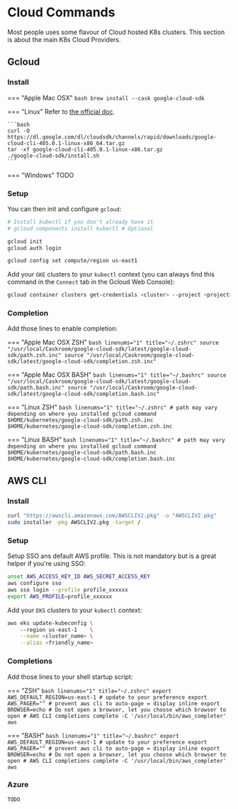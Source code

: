 # Cloud Commands

Most people uses some flavour of Cloud hosted K8s clusters. This section is about the main K8s Cloud Providers.

## Gcloud

### Install

=== "Apple Mac OSX"
    ```bash
    brew install --cask google-cloud-sdk
    ```

=== "Linux"
    Refer to [the official doc](https://cloud.google.com/sdk/docs/install?hl=fr#linux).

    ```bash
    curl -O https://dl.google.com/dl/cloudsdk/channels/rapid/downloads/google-cloud-cli-405.0.1-linux-x86_64.tar.gz
    tar -xf google-cloud-cli-405.0.1-linux-x86.tar.gz
    ./google-cloud-sdk/install.sh
    ```

=== "Windows"
    TODO

### Setup

You can then init and configure `gcloud`:

```bash
# Install kubectl if you don't already have it
# gcloud components install kubectl # Optional

gcloud init
gcloud auth login

gcloud config set compute/region us-east1
```

Add your `GKE` clusters to your `kubectl` context (you can always find this command in the `Connect` tab in the Gcloud Web Console):

```bash
gcloud container clusters get-credentials <cluster> --project <project>
```

### Completion

Add those lines to enable completion:

=== "Apple Mac OSX ZSH"
    ```bash linenums="1" title="~/.zshrc"
    source "/usr/local/Caskroom/google-cloud-sdk/latest/google-cloud-sdk/path.zsh.inc"
    source "/usr/local/Caskroom/google-cloud-sdk/latest/google-cloud-sdk/completion.zsh.inc"
    ```

=== "Apple Mac OSX BASH"
    ```bash linenums="1" title="~/.bashrc"
    source "/usr/local/Caskroom/google-cloud-sdk/latest/google-cloud-sdk/path.bash.inc"
    source "/usr/local/Caskroom/google-cloud-sdk/latest/google-cloud-sdk/completion.bash.inc"
    ```

=== "Linux ZSH"
    ```bash linenums="1" title="~/.zshrc"
    # path may vary depending on where you installed gcloud command
    $HOME/kubernetes/google-cloud-sdk/path.zsh.inc
    $HOME/kubernetes/google-cloud-sdk/completion.zsh.inc
    ```

=== "Linux BASH"
    ```bash linenums="1" title="~/.bashrc"
    # path may vary depending on where you installed gcloud command
    $HOME/kubernetes/google-cloud-sdk/path.bash.inc
    $HOME/kubernetes/google-cloud-sdk/completion.bash.inc
    ```

## AWS CLI

### Install

```bash
curl "https://awscli.amazonaws.com/AWSCLIV2.pkg" -o "AWSCLIV2.pkg"
sudo installer -pkg AWSCLIV2.pkg -target /
```

### Setup

Setup SSO ans default AWS profile. This is not mandatory but is a great helper if you're using SSO:

```bash
unset AWS_ACCESS_KEY_ID AWS_SECRET_ACCESS_KEY
aws configure sso
aws sso login --profile profile_xxxxxx
export AWS_PROFILE=profile_xxxxxx
```

Add your `EKS` clusters to your `kubectl` context:

```bash
aws eks update-kubeconfig \ 
    --region us-east-1    \
    --name <cluster_name> \
    --alias <friendly_name>

```

### Completions

Add those lines to your shell startup script:

=== "ZSH"
    ```bash linenums="1" title="~/.zshrc"
    export AWS_DEFAULT_REGION=us-east-1 # update to your preference
    export AWS_PAGER="" # prevent aws cli to auto-page = display inline
    export BROWSER=echo # Do not open a browser, let you choose which browser to open
    # AWS CLI completions
    complete -C '/usr/local/bin/aws_completer' aws
    ```

=== "BASH"
    ```bash linenums="1" title="~/.bashrc"
    export AWS_DEFAULT_REGION=us-east-1 # update to your preference
    export AWS_PAGER="" # prevent aws cli to auto-page = display inline
    export BROWSER=echo # Do not open a browser, let you choose which browser to open
    # AWS CLI completions
    complete -C '/usr/local/bin/aws_completer' aws
    ```

### Azure

    TODO
